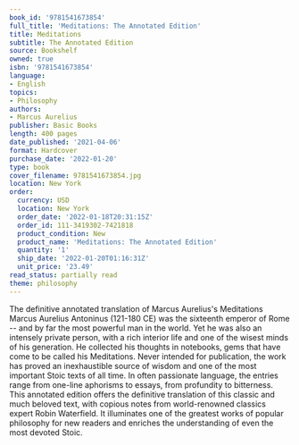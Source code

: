 ```yaml
---
book_id: '9781541673854'
full_title: 'Meditations: The Annotated Edition'
title: Meditations
subtitle: The Annotated Edition
source: Bookshelf
owned: true
isbn: '9781541673854'
language:
- English
topics:
- Philosophy
authors:
- Marcus Aurelius
publisher: Basic Books
length: 400 pages
date_published: '2021-04-06'
format: Hardcover
purchase_date: '2022-01-20'
type: book
cover_filename: 9781541673854.jpg
location: New York
order:
  currency: USD
  location: New York
  order_date: '2022-01-18T20:31:15Z'
  order_id: 111-3419302-7421818
  product_condition: New
  product_name: 'Meditations: The Annotated Edition'
  quantity: '1'
  ship_date: '2022-01-20T01:16:31Z'
  unit_price: '23.49'
read_status: partially read
theme: philosophy
---
```

The definitive annotated translation of Marcus Aurelius's Meditations
Marcus Aurelius Antoninus (121-180 CE) was the sixteenth emperor of Rome -- and by far the most powerful man in the world. Yet he was also an intensely private person, with a rich interior life and one of the wisest minds of his generation. He collected his thoughts in notebooks, gems that have come to be called his Meditations. Never intended for publication, the work has proved an inexhaustible source of wisdom and one of the most important Stoic texts of all time. In often passionate language, the entries range from one-line aphorisms to essays, from profundity to bitterness.
This annotated edition offers the definitive translation of this classic and much beloved text, with copious notes from world-renowned classics expert Robin Waterfield. It illuminates one of the greatest works of popular philosophy for new readers and enriches the understanding of even the most devoted Stoic.

